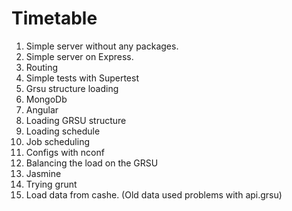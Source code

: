 # Timetable

1. Simple server without any packages.
2. Simple server on Express. 
3. Routing
4. Simple tests with Supertest
5. Grsu structure loading
6. MongoDb
7. Angular
8. Loading GRSU structure 
9. Loading schedule
10. Job scheduling
11. Configs with nconf
12. Balancing the load on the GRSU
13. Jasmine
14. Trying grunt
15. Load data from cashe. (Old data used problems with api.grsu)